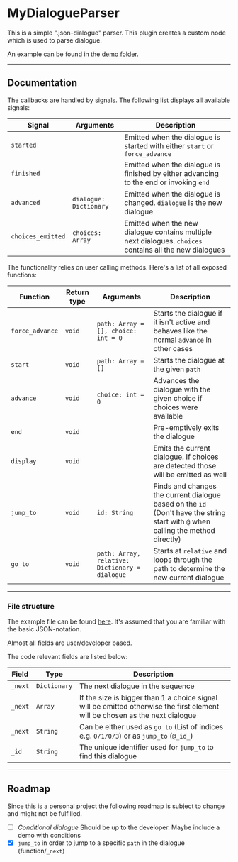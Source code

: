# MyDialogueParser

This is a simple ".json-dialogue" parser. This plugin creates a custom node which is used to parse dialogue.


An example can be found in the [demo folder](https://github.com/TheFlamyy/MyDialogueParser/tree/master/mdp-demo).

----

## Documentation

The callbacks are handled by signals. The following list displays all available signals:

| Signal | Arguments | Description |
| ---- | ---- | ---- |
| `started` | | Emitted when the dialogue is started with either `start` or `force_advance` |
| `finished` | | Emitted when the dialogue is finished by either advancing to the end or invoking `end` |
| `advanced` | `dialogue: Dictionary` | Emitted when the dialogue is changed. `dialogue` is the new dialogue |
| `choices_emitted` | `choices: Array` | Emitted when the new dialogue contains multiple next dialogues. `choices` contains all the new dialogues |


The functionality relies on user calling methods. Here's a list of all exposed functions:

| Function | Return type | Arguments | Description |
| ---- | ---- | ---- | ---- |
| `force_advance` | `void` | `path: Array = [], choice: int = 0` | Starts the dialogue if it isn't active and behaves like the normal `advance` in other cases |
| `start` | `void` | `path: Array = []` | Starts the dialogue at the given `path` |
| `advance` | `void` | `choice: int = 0` | Advances the dialogue with the given choice if choices were available |
| `end` | `void` | | Pre-emptively exits the dialogue |
| `display` | `void` | | Emits the current dialogue. If choices are detected those will be emitted as well |
| `jump_to` | `void` | `id: String` | Finds and changes the current dialogue based on the `id` (Don't have the string start with `@` when calling the method directly) |
| `go_to` | `void` | `path: Array, relative: Dictionary = dialogue` | Starts at `relative` and loops through the path to determine the new current dialogue|
----

### File structure

The example file can be found [here](https://github.com/TheFlamyy/MyDialogueParser/blob/master/mdp-demo/Demo.json). It's assumed that you are familiar with the basic JSON-notation.


Almost all fields are user/developer based.

The code relevant fields are listed below:

| Field | Type | Description |
| ---- | ---- | ---- |
| `_next` | `Dictionary` | The next dialogue in the sequence |
| `_next` | `Array` | If the size is bigger than 1 a choice signal will be emitted otherwise the first element will be chosen as the next dialogue |
| `_next` | `String` | Can be either used as `go_to` (List of indices e.g. `0/1/0/3`) or as `jump_to` (`@_id_`) |
| `_id` | `String` | The unique identifier used for `jump_to` to find this dialogue |

----

## Roadmap

Since this is a personal project the following roadmap is subject to change and might not be fulfilled.

- [ ] _Conditional dialogue_ Should be up to the developer. Maybe include a demo with conditions
- [x] `jump_to` in order to jump to a specific `path` in the dialogue (function/`_next`)